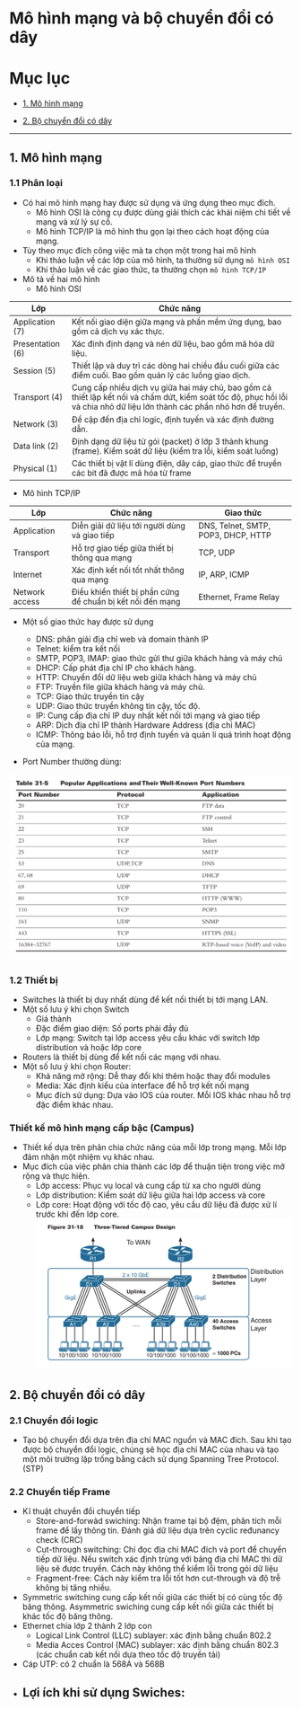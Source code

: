 # Mô hình mạng và bộ chuyển đổi có dây

# Mục lục

* [1. Mô hình mạng ](#1)

* [2. Bộ chuyển đổi có dây](#2)

---

<a name = '1'></a>

## 1. Mô hình mạng

### 1.1 Phân loại

- Có hai mô hình mạng hay được sử dụng và ứng dụng theo mục đích. 
    - Mô hình OSI là công cụ được dùng giải thích các khái niệm chi tiết về mạng và xử lý sự cố. 
    - Mô hình TCP/IP là mô hình thu gọn lại theo cách hoạt động của mạng. 
- Tùy theo mục đích công việc mà ta chọn một trong hai mô hình
    - Khi thảo luận về các lớp của mô hình, ta thường sử dụng `mô hình OSI`
    - Khi thảo luận về các giao thức, ta thường chọn `mô hình TCP/IP`
- Mô tả về hai mô hình 
    - Mô hình OSI

| Lớp | Chức năng |
| ---- | -------- |
| Application (7) | Kết nối giao diện giữa mạng và phần mềm ứng dụng, bao gồm cả dịch vụ xác thực. |
| Presentation (6) | Xác định định dạng và nén dữ liệu, bao gồm mã hóa dữ liệu. | 
| Session (5) | Thiết lập và duy trì các dòng hai chiều đầu cuối giữa các điểm cuối. Bao gồm quản lý các luồng giao dịch. |
| Transport (4) | Cung cấp nhiều dịch vụ giữa hai máy chủ, bao gồm cả thiết lập kết nối và chấm dứt, kiểm soát tốc độ, phục hồi lỗi và chia nhỏ dữ liệu lớn thành các phần nhỏ hơn để truyền. |
| Network (3) | Đề cập đến địa chỉ logic, định tuyến và xác định đường dẫn. |
| Data link (2) | Định dạng dữ liệu từ gói (packet) ở lớp 3 thành khung (frame). Kiểm soát dữ liệu (kiểm tra lỗi, kiểm soát luồng) |
| Physical (1) | Các thiết bị vật lí dùng điện, dây cáp, giao thức để truyền các bit đã được mã hóa từ frame |
   - Mô hình TCP/IP

| Lớp | Chức năng | Giao thức |
| --- | --------- | -------- |
| Application | Diễn giải dữ liệu tới người dùng và giao tiếp | DNS, Telnet, SMTP, POP3, DHCP, HTTP |
| Transport | Hỗ trợ giao tiếp giữa thiết bị thông qua mạng | TCP, UDP | 
| Internet | Xác định kết nối tốt nhất thông qua mạng | IP, ARP, ICMP |
| Network access | Điều khiển thiết bị phần cứng để chuẩn bị kết nối đến mạng | Ethernet, Frame Relay |

- Một số giao thức hay được sử dụng 
    - DNS: phân giải địa chỉ web và domain thành IP
    - Telnet: kiểm tra kết nối 
    - SMTP, POP3, IMAP: giao thức gửi thư giữa khách hàng và máy chủ
    - DHCP: Cấp phát địa chỉ IP cho khách hàng.
    - HTTP: Chuyển đổi dữ liệu web giữa khách hàng và máy chủ 
    - FTP: Truyền file giữa khách hàng và máy chủ.
    - TCP: Giao thức truyền tin cậy
    - UDP: Giao thức truyền không tin cậy, tốc độ.
    - IP: Cung cấp địa chỉ IP duy nhất kết nối tới mạng và giao tiếp
    - ARP: Dịch địa chỉ IP thành Hardware Address (địa chỉ MAC)
    - ICMP: Thông báo lỗi, hỗ trợ định tuyến và quản lí quá trình hoạt động của mạng.

- Port Number thường dùng: 

![1](/image/2021-03-31_15-09-50.png)

### 1.2 Thiết bị

- Switches là thiết bị duy nhất dùng để kết nối thiết bị tới mạng LAN.
- Một số lưu ý khi chọn Switch
    - Giá thành 
    - Đặc điểm giao diện: Số ports phải đầy đủ
    - Lớp mạng: Switch tại lớp access yêu cầu khác với switch lớp distribution và hoặc lớp core
- Routers là thiết bị dùng để kết nối các mạng với nhau. 
- Một số lưu ý khi chọn Router: 
    - Khả năng mở rộng: Dễ thay đổi khi thêm hoặc thay đổi modules
    - Media: Xác định kiểu của interface để hỗ trợ kết nối mạng
    - Mục đích sử dụng: Dựa vào IOS của router. Mỗi IOS khác nhau hỗ trợ đặc điểm khác nhau. 

### Thiết kế mô hình mạng cấp bậc (Campus)
- Thiết kế dựa trên phân chia chức năng của mỗi lớp trong mạng. Mỗi lớp đảm nhận một nhiệm vụ khác nhau. 
- Mục đích của việc phân chia thành các lớp để thuận tiện trong việc mở rộng và thực hiện. 
    - Lớp access: Phục vụ local và cung cấp từ xa cho người dùng 
    - Lớp distribution: Kiểm soát dữ liệu giữa hai lớp access và core 
    - Lớp core: Hoạt động với tốc độ cao, yêu cầu dữ liệu đã được xử lí trước khi đến lớp core. 
![2](/image/2021-03-31_15-57-31.png)

<a name = '2'></a>

## 2. Bộ chuyển đổi có dây

### 2.1 Chuyển đổi logic 
- Tạo bộ chuyển đổi dựa trên địa chỉ MAC nguồn và MAC đích. Sau khi tạo được bộ chuyển đổi logic, chúng sẽ học địa chỉ MAC của nhau và tạo một môi trường lặp trống bằng cách sử dụng Spanning Tree Protocol. (STP)

### 2.2 Chuyển tiếp Frame
- Kĩ thuật chuyển đổi chuyển tiếp
    - Store-and-forwảd swiching: Nhận frame tại bộ đệm, phân tích mỗi frame để lấy thông tin. Đánh giá dữ liệu dựa trên cyclic ređunancy check (CRC) 
    - Cut-through switching: Chỉ đọc địa chỉ MAC đích và port để chuyển tiếp dữ liệu. Nếu switch xác định trùng với bảng địa chỉ MAC thì dữ liệu sẽ được truyền. Cách này không thể kiểm lỗi trong gói dữ liệu
    - Fragment-free: Cách này kiểm tra lỗi tốt hơn cut-through và độ trễ không bị tăng nhiều. 
- Symmetric switching cung cấp kết nối giữa các thiết bị có cùng tốc độ băng thông. Asymmetric swiching cung cấp kết nối giữa các thiết bị khác tốc độ băng thông. 
- Ethernet chia lớp 2 thành 2 lớp con 
    - Logical Link Control (LLC) sublayer: xác định bằng chuẩn 802.2
    - Media Acces Control (MAC) sublayer: xác định bằng chuẩn 802.3 (các chuẩn cab kết nối dựa theo tốc độ truyền tải)
- Cáp UTP: có 2 chuẩn là 568A và 568B
- Lợi ích khi sử dụng Swiches: 
    - 
    
